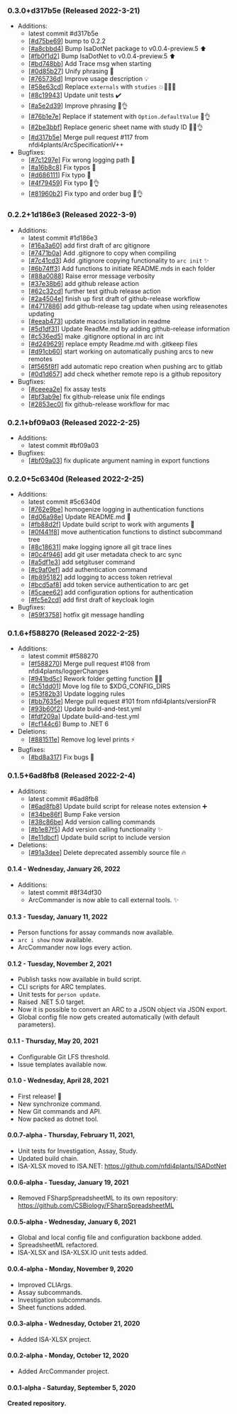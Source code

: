 ﻿### 0.3.0+d317b5e (Released 2022-3-21)
* Additions:
    * latest commit #d317b5e
    * [[#d75be69](https://github.com/nfdi4plants/arcCommander/commit/d75be69c4a63cff0299e77233a6164adb4af5e18)] bump to 0.2.2
    * [[#a8cbbd4](https://github.com/nfdi4plants/arcCommander/commit/a8cbbd4705a60f6129c35439eaf2e8708ee0cfb6)] Bump IsaDotNet package to v0.0.4-preview.5 :arrow_up:
    * [[#fb0f1d2](https://github.com/nfdi4plants/arcCommander/commit/fb0f1d2bb4c0b52dd067a7304fc753fc111ed78e)] Bump IsaDotNet to v0.0.4-preview.5 :arrow_up:
    * [[#bd748bb](https://github.com/nfdi4plants/arcCommander/commit/bd748bbceac1701041f97b1f69efd9f80a57deef)] Add Trace msg when starting
    * [[#0d85b27](https://github.com/nfdi4plants/arcCommander/commit/0d85b27e18000c88e1b7690b009ef73039351b8f)] Unify phrasing :lipstick:
    * [[#765736d](https://github.com/nfdi4plants/arcCommander/commit/765736dc30833cecda925f8839e36076155575bf)] Improve usage description :bulb:
    * [[#58e63cd](https://github.com/nfdi4plants/arcCommander/commit/58e63cd294e2e5fd00cb937eb608f368ea671ab8)] Replace `externals` with `studies` :boom::art::wrench::hammer:
    * [[#8c19943](https://github.com/nfdi4plants/arcCommander/commit/8c199437eba577d063fffb14846a073459fb7efd)] Update unit tests :heavy_check_mark:
    * [[#a5e2d39](https://github.com/nfdi4plants/arcCommander/commit/a5e2d396d31c05f0ea1e8927d6e7e8a792159448)] Improve phrasing :lipstick::ok_hand:
    * [[#76b1e7e](https://github.com/nfdi4plants/arcCommander/commit/76b1e7eed34a47197d745e746b99d5d5dd7f3c76)] Replace if statement with `Option.defaultValue` :hammer::ok_hand:
    * [[#2be3bbf](https://github.com/nfdi4plants/arcCommander/commit/2be3bbf951e0e1d5a897e1429a6248c9e262fe4a)] Replace generic sheet name with study ID :hammer::art::ok_hand:
    * [[#d317b5e](https://github.com/nfdi4plants/arcCommander/commit/d317b5e96a537b3b0a32539b766ef3fcd6cf5441)] Merge pull request #117 from nfdi4plants/ArcSpecificationV++
* Bugfixes:
    * [[#7c1297e](https://github.com/nfdi4plants/arcCommander/commit/7c1297ec2c321f00deefb29d19b57eea9863bc90)] Fix wrong logging path :bug:
    * [[#a16b8c8](https://github.com/nfdi4plants/arcCommander/commit/a16b8c8fb691933d9d1987aa008c4b80d752bc2a)] Fix typos :lipstick:
    * [[#d686111](https://github.com/nfdi4plants/arcCommander/commit/d6861114008fb3a33ec3aa0123d8cfae09a6196e)] Fix typo :lipstick:
    * [[#4f79459](https://github.com/nfdi4plants/arcCommander/commit/4f794592294f29d61f76ab74aa7a57828dad8539)] Fix typo :bug::ok_hand:
    * [[#81960b2](https://github.com/nfdi4plants/arcCommander/commit/81960b2343fc30ae2182d590acb1d22e99f0691a)] Fix typo and order bug :bug::ok_hand:

### 0.2.2+1d186e3 (Released 2022-3-9)
* Additions:
    * latest commit #1d186e3
    * [[#16a3a60](https://github.com/nfdi4plants/arcCommander/commit/16a3a60eaa1db000630bf9d3c66199f9616f6af4)] add first draft of arc gitignore
    * [[#7471b0a](https://github.com/nfdi4plants/arcCommander/commit/7471b0a1f7832a97d8d346bfee63d53d1036ff5a)] Add .gitignore to copy when compiling
    * [[#7c41cd3](https://github.com/nfdi4plants/arcCommander/commit/7c41cd39ea4601d6108d49e6e3f45d44124c5bbc)] Add .gitignore copying functionality to `arc init` :sparkles:
    * [[#6b74ff3](https://github.com/nfdi4plants/arcCommander/commit/6b74ff34f8c3656c2334c59bdce424f543676f73)] Add functions to initiate README.mds in each folder
    * [[#88a0088](https://github.com/nfdi4plants/arcCommander/commit/88a00888a6f98389605e95b10937b5235c0f2276)] Raise error message verbosity
    * [[#37e38b6](https://github.com/nfdi4plants/arcCommander/commit/37e38b63cc3539ae50c045b9617e99149991afad)] add github release action
    * [[#62c32cd](https://github.com/nfdi4plants/arcCommander/commit/62c32cd5ecdc512c63ee419abbbc724116c8341d)] further test github release action
    * [[#2a4504e](https://github.com/nfdi4plants/arcCommander/commit/2a4504ea83daf79bafee90217f50f3df75e01530)] finish up first draft of github-release workflow
    * [[#4717886](https://github.com/nfdi4plants/arcCommander/commit/471788679934d038a8546025acb1a099267d9b16)] add github-release tag update when using releasenotes updating
    * [[#eeab473](https://github.com/nfdi4plants/arcCommander/commit/eeab473ce95e9c1d18243d0a82cf2454317ee98d)] update macos installation in readme
    * [[#5d1df31](https://github.com/nfdi4plants/arcCommander/commit/5d1df31ee8455356982413d6419421f1a112c09c)] Update ReadMe.md by adding github-release information
    * [[#c536ed5](https://github.com/nfdi4plants/arcCommander/commit/c536ed53ff9d7a63f908565aaef899c6185809e2)] make .gitignore optional in arc init
    * [[#d249629](https://github.com/nfdi4plants/arcCommander/commit/d249629d52659b24b1e8b441803bd7fbc00b23f4)] replace empty Readme.md with .gitkeep files
    * [[#d91cb60](https://github.com/nfdi4plants/arcCommander/commit/d91cb60b6d2aededdb539900bdec8d0f150ca823)] start working on automatically pushing arcs to new remotes
    * [[#f565f8f](https://github.com/nfdi4plants/arcCommander/commit/f565f8f0573b4f4ce48679f480aa1509e1651f23)] add automatic repo creation when pushing arc to gitlab
    * [[#0d1d657](https://github.com/nfdi4plants/arcCommander/commit/0d1d6573ddf5c0526ea3827a71e21ecb1092d292)] add check whether remote repo is a github repository
* Bugfixes:
    * [[#ceeea2e](https://github.com/nfdi4plants/arcCommander/commit/ceeea2e92dafc0ac5ff5d56579044f78456b8ff1)] fix assay tests
    * [[#bf3ab9e](https://github.com/nfdi4plants/arcCommander/commit/bf3ab9e56fd2bcf11f632cefa25f0f93f76a655c)] fix github-release unix file endings
    * [[#2853ec0](https://github.com/nfdi4plants/arcCommander/commit/2853ec073b3771088eb7ba5fedc73b2a81334948)] fix github-release workflow for mac

### 0.2.1+bf09a03 (Released 2022-2-25)
* Additions:
    * latest commit #bf09a03
* Bugfixes:
    * [[#bf09a03](https://github.com/nfdi4plants/arcCommander/commit/bf09a03d642f92f7867ccb386aaa8da80ae0d16a)] fix duplicate argument naming in export functions

### 0.2.0+5c6340d (Released 2022-2-25)
* Additions:
    * latest commit #5c6340d
    * [[#762e9be](https://github.com/nfdi4plants/arcCommander/commit/762e9be09a6801d920a870cf7c60638d9fc98587)] homogenize logging in authentication functions
    * [[#d06a98e](https://github.com/nfdi4plants/arcCommander/commit/d06a98ef22a1094b8590ede3b10b4e64f2c956af)] Update README.md :pencil:
    * [[#fb88d2f](https://github.com/nfdi4plants/arcCommander/commit/fb88d2f88d00d5ed1c57ab27380a4e1b82dfe96c)] Update build script to work with arguments :construction_worker:
    * [[#0f441f8](https://github.com/nfdi4plants/arcCommander/commit/0f441f89970c1d24e462002d1eb20a46ee960028)] move authentication functions to distinct subcommand tree
    * [[#8c18631](https://github.com/nfdi4plants/arcCommander/commit/8c18631aee612a17eacc6bbba2d689e0b9ba6a5e)] make logging ignore all git trace lines
    * [[#0c4f946](https://github.com/nfdi4plants/arcCommander/commit/0c4f9462660dc2db73d56188a2c3045668ad531b)] add git user metadata check to arc sync
    * [[#a5df1e3](https://github.com/nfdi4plants/arcCommander/commit/a5df1e30b5f266337349f49d74d70c61951da2e5)] add setgituser command
    * [[#c9af0ef](https://github.com/nfdi4plants/arcCommander/commit/c9af0ef2932285fe4da86c13b91f6f526d2fbe90)] add authentication command
    * [[#b895182](https://github.com/nfdi4plants/arcCommander/commit/b8951827a85cf17170a5eb3bf7902aa4edb4673e)] add logging to access token retrieval
    * [[#bcd5af8](https://github.com/nfdi4plants/arcCommander/commit/bcd5af8d56f6a7e9fba64084cee1b16cda163e55)] add token service authentication to arc get
    * [[#5caee62](https://github.com/nfdi4plants/arcCommander/commit/5caee62709204fd69cf30e452d8a12843d3cf5a3)] add configuration options for authentication
    * [[#fc5e2cd](https://github.com/nfdi4plants/arcCommander/commit/fc5e2cd36ca0c233b8141b19a5ce27a25c9afbe4)] add first draft of keycloak login
* Bugfixes:
    * [[#59f3758](https://github.com/nfdi4plants/arcCommander/commit/59f37581ac961d7ec0ad6ea8e38148c05c9a7df8)] hotfix git message handling

### 0.1.6+f588270 (Released 2022-2-25)
* Additions:
    * latest commit #f588270
    * [[#f588270](https://github.com/nfdi4plants/arcCommander/commit/f5882706185fa68158ddebae631fdc525e3d60ae)] Merge pull request #108 from nfdi4plants/loggerChanges
    * [[#941bd5c](https://github.com/nfdi4plants/arcCommander/commit/941bd5ca3cf01492393dc8e277d69ab51809dbca)] Rework folder getting function :hammer::construction:
    * [[#c51dd01](https://github.com/nfdi4plants/arcCommander/commit/c51dd016517b804bbf0ed0875db22aa8b343b2db)] Move log file to $XDG_CONFIG_DIRS
    * [[#53f82b3](https://github.com/nfdi4plants/arcCommander/commit/53f82b39000c654bd7e02d811dc978de640dea9e)] Update logging rules
    * [[#bb7635e](https://github.com/nfdi4plants/arcCommander/commit/bb7635e5170c1a0abf2a360ad6189664a75d41bb)] Merge pull request #101 from nfdi4plants/versionFR
    * [[#93b60f2](https://github.com/nfdi4plants/arcCommander/commit/93b60f2fb1ac3faacb0d15bf29f5b006ad2bc543)] Update build-and-test.yml
    * [[#fdf209a](https://github.com/nfdi4plants/arcCommander/commit/fdf209a8b72fd19a5d80cee6f00e20602a207d4a)] Update build-and-test.yml
    * [[#cf144c6](https://github.com/nfdi4plants/arcCommander/commit/cf144c6012e2fbd8a288598e9236fa9b4cc5a383)] Bump to .NET 6
* Deletions:
    * [[#881511e](https://github.com/nfdi4plants/arcCommander/commit/881511e9184ab3340db9facd0500053004f7cef3)] Remove log level prints :zap:
* Bugfixes:
    * [[#bd8a317](https://github.com/nfdi4plants/arcCommander/commit/bd8a317b947148ebe487fec96ba8d868aa62908d)] Fix bugs :bug:

### 0.1.5+6ad8fb8 (Released 2022-2-4)
* Additions:
    * latest commit #6ad8fb8
    * [[#6ad8fb8](https://github.com/nfdi4plants/arcCommander/commit/6ad8fb88904fbb32d5b56621f7f5e01c3c83433e)] Update build script for release notes extension :heavy_plus_sign:
    * [[#34be86f](https://github.com/nfdi4plants/arcCommander/commit/34be86f0b788493e69d77f21a09837bb62303a37)] Bump Fake version
    * [[#38c86be](https://github.com/nfdi4plants/arcCommander/commit/38c86be8a0ea9048993cfe91d5691ec22a498141)] Add version calling commands
    * [[#b1e87f5](https://github.com/nfdi4plants/arcCommander/commit/b1e87f5454cb7d7c216faa4ea516506ee17007e7)] Add version calling functionality :sparkles:
    * [[#e11dbcf](https://github.com/nfdi4plants/arcCommander/commit/e11dbcf8a542bf1190fe75f5ecbc2c34191a6d59)] Update build script to include version
* Deletions:
    * [[#91a3dee](https://github.com/nfdi4plants/arcCommander/commit/91a3dee82367ed06152c5c7833265579873367f8)] Delete deprecated assembly source file :fire:

#### 0.1.4 - Wednesday, January 26, 2022
* Additions:
    * latest commit #8f34df30
    * ArcCommander is now able to call external tools. :sparkles:

#### 0.1.3 - Tuesday, January 11, 2022

- Person functions for assay commands now available.
- `arc i show` now available.
- ArcCommander now logs every action.

#### 0.1.2 - Tuesday, November 2, 2021

- Publish tasks now available in build script.
- CLI scripts for ARC templates.
- Unit tests for `person update`.
- Raised .NET 5.0 target.
- Now it is possible to convert an ARC to a JSON object via JSON export.
- Global config file now gets created automatically (with default parameters).

#### 0.1.1 - Thursday, May 20, 2021

- Configurable Git LFS threshold.
- Issue templates available now.

#### 0.1.0 - Wednesday, April 28, 2021

- First release! :tada:
- New synchronize command.
- New Git commands and API.
- Now packed as dotnet tool.

#### 0.0.7-alpha - Thursday, February 11, 2021, 

- Unit tests for Investigation, Assay, Study.
- Updated build chain.
- ISA-XLSX moved to ISA.NET: https://github.com/nfdi4plants/ISADotNet

#### 0.0.6-alpha - Tuesday, January 19, 2021

- Removed FSharpSpreadsheetML to its own repository: https://github.com/CSBiology/FSharpSpreadsheetML

#### 0.0.5-alpha - Wednesday, January 6, 2021

- Global and local config file and configuration backbone added.
- SpreadsheetML refactored.
- ISA-XLSX and ISA-XLSX.IO unit tests added.

#### 0.0.4-alpha - Monday, November 9, 2020

- Improved CLIArgs.
- Assay subcommands.
- Investigation subcommands.
- Sheet functions added.

#### 0.0.3-alpha - Wednesday, October 21, 2020

- Added ISA-XLSX project.

#### 0.0.2-alpha - Monday, October 12, 2020

- Added ArcCommander project.

#### 0.0.1-alpha - Saturday, September 5, 2020

**Created repository.**
